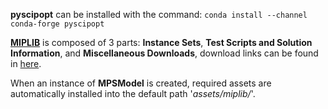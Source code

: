 **pyscipopt** can be installed with the command: `conda install --channel conda-forge pyscipopt`

[**MIPLIB**](https://miplib.zib.de/index.html) is composed of 3 parts: **Instance Sets**, **Test Scripts and Solution Information**, and **Miscellaneous Downloads**, download links can be found in [here](https://miplib.zib.de/download.html).

When an instance of **MPSModel** is created, required assets are automatically installed into the default path '_assets/miplib/_'.

